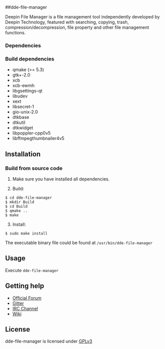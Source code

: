 ##dde-file-manager 

Deepin File Manager is a file management tool independently  developed by Deepin Technology, featured with searching, copying, trash, compression/decompression, file property and other file management functions.

### Dependencies

### Build dependencies

* qmake (>= 5.3)
* gtk+-2.0 
* xcb 
* xcb-ewmh 
* libgsettings-qt 
* libudev 
* xext 
* libsecret-1 
* gio-unix-2.0
* dtkbase 
* dtkutil 
* dtkwidget
* libpoppler-cpp0v5
* libffmpegthumbnailer4v5


## Installation

### Build from source code

1. Make sure you have installed all dependencies.

2. Build: 
```
$ cd dde-file-manager
$ mkdir Build
$ cd Build
$ qmake ..
$ make
```

3. Install:
```
$ sudo make install
```

The executable binary file could be found at `/usr/bin/dde-file-manager` 

## Usage

Execute `dde-file-manager`

## Getting help
* [Official Forum](https://bbs.deepin.org/)
* [Gitter](https://gitter.im/orgs/linuxdeepin/rooms)
* [IRC Channel](https://webchat.freenode.net/?channels=deepin)
* [Wiki](http://wiki.deepin.org/)

## License

dde-file-manager is licensed under [GPLv3](LICENSE)
